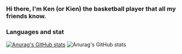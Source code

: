 ### Hi there, I'm Ken (or Kien) the basketball player that all my friends know.


### Languages and stat
[![Anurag's GitHub stats](https://github-readme-stats.vercel.app/api?username=kennguyen0303)](https://github.com/anuraghazra/github-readme-stats)
![Anurag's GitHub stats](https://github-readme-stats.vercel.app/api?username=anuraghazra&show_icons=true&theme=calm)
